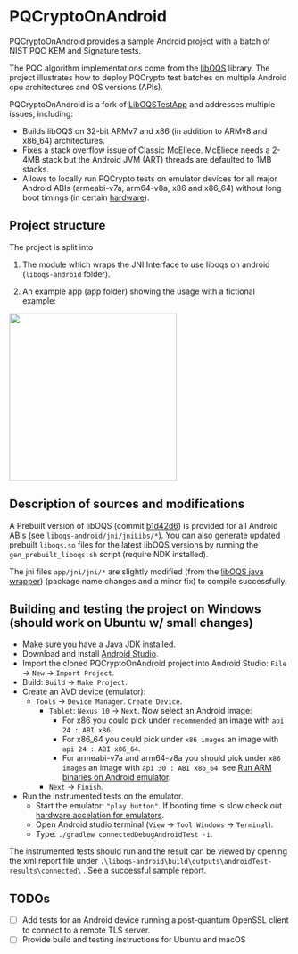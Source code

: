 # PQCryptoOnAndroid
  
PQCryptoOnAndroid provides a sample Android project with a batch of NIST PQC KEM and Signature tests.

The PQC algorithm implementations come from the [libOQS](https://github.com/open-quantum-safe/liboqs) library.
The project illustrates how to deploy PQCrypto test batches on multiple Android cpu architectures and OS versions (APIs).

PQCryptoOnAndroid is a fork of [LibOQSTestApp](https://github.com/Hatzen/LibOQSTestApp) and addresses multiple issues, including:
* Builds libOQS on 32-bit ARMv7 and x86 (in addition to ARMv8 and x86_64) architectures.
* Fixes a stack overflow issue of Classic McEliece. McEliece needs a 2-4MB stack but the Android JVM (ART) threads are defaulted to 1MB stacks.
* Allows to locally run PQCrypto tests on emulator devices for all major Android ABIs (armeabi-v7a, arm64-v8a, x86 and x86_64) without long boot timings (in certain [hardware](https://developer.android.com/studio/run/emulator-acceleration#vm-windows)).

## Project structure

The project is split into 
  
1. The module which wraps the JNI Interface to use liboqs on android (`liboqs-android` folder).

2. An example app (app folder) showing the usage with a fictional example:

<img src="https://user-images.githubusercontent.com/21283655/114078514-53566d00-98a9-11eb-919e-b587c62e41bd.png" height="300">  

## Description of sources and modifications

A Prebuilt version of libOQS (commit [b1d42d6](https://github.com/open-quantum-safe/liboqs/commit/b1d42d61f63aa61ce007ada7939e326e0d6e896c)) is provided for all Android ABIs (see `liboqs-android/jni/jniLibs/*`).
You can also generate updated prebuilt `liboqs.so` files for the latest libOQS versions by running the `gen_prebuilt_liboqs.sh` script (require NDK installed). 

The jni files `app/jni/jni/*` are slightly modified (from the [libOQS java wrapper](https://github.com/open-quantum-safe/liboqs-java)) (package name changes and a minor fix) to compile successfully.  
  
## Building and testing the project on Windows (should work on Ubuntu w/ small changes)
- Make sure you have a Java JDK installed.
- Download and install [Android Studio](https://developer.android.com/studio).
- Import the cloned PQCryptoOnAndroid project into Android Studio: `File` -> `New` -> `Import Project`.
- Build: `Build` -> `Make Project`.
- Create an AVD device (emulator):
	- `Tools` -> `Device Manager`. `Create Device`.
		- `Tablet`: `Nexus 10` -> `Next`. Now select an Android image:
			* For x86 you could pick under `recommended` an image with `api 24 : ABI x86`.
			* For x86_64 you could pick under `x86 images` an image with `api 24 : ABI x86_64`.
			* For armeabi-v7a and arm64-v8a you should pick under `x86 images` an image with `api 30 : ABI x86_64`. see [Run ARM binaries on Android emulator](https://android-developers.googleblog.com/2020/03/run-arm-apps-on-android-emulator.html).
		- `Next` -> `Finish`.
- Run the instrumented tests on the emulator. 
	- Start the emulator: `"play button"`. If booting time is slow check out [hardware accelation for emulators](https://developer.android.com/studio/run/emulator-acceleration#vm-windows).
	- Open Android studio terminal (`View` -> `Tool Windows` -> `Terminal`).
	- Type: `./gradlew connectedDebugAndroidTest -i`.

The instrumented tests should run and the result can be viewed by opening the xml report file under `.\liboqs-android\build\outputs\androidTest-results\connected\` .
See a successful sample [report](https://github.com/geovandro/PQCryptoOnAndroid/tree/master/liboqs-android/sample-test-report/report.xml).


## TODOs
 - [ ] Add tests for an Android device running a post-quantum OpenSSL client to connect to a remote TLS server.
 - [ ] Provide build and testing instructions for Ubuntu and macOS
